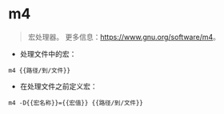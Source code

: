# m4

> 宏处理器。
> 更多信息：<https://www.gnu.org/software/m4>。

- 处理文件中的宏：

`m4 {{路径/到/文件}}`

- 在处理文件之前定义宏：

`m4 -D{{宏名称}}={{宏值}} {{路径/到/文件}}`